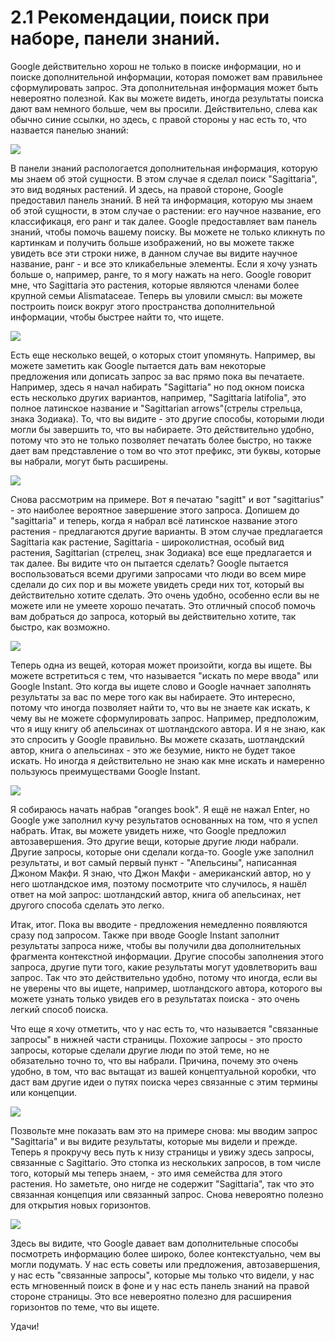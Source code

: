 # 2.1 Рекомендации, поиск при наборе, панели знаний.

Google действительно хорош не только в поиске информации, но и поиске дополнительной информации, которая поможет вам правильнее сформулировать запрос. Эта дополнительная информация может быть невероятно полезной. Как вы можете видеть, иногда результаты поиска дают вам немного больше, чем вы просили. Действительно, слева как обычно синие ссылки, но здесь, с правой стороны у нас есть то, что назвается панелью знаний:

![](../images/2_1_knowledge_panel.png)

В панели знаний распологается дополнительная информация, которую мы знаем об этой сущности. В этом случае я сделал поиск "Sagittaria", это вид водяных растений. И здесь, на правой стороне, Google предоставил панель знаний. В ней та информация, которую мы знаем об этой сущности, в этом случае о растении: его научное название, его классификаця, его ранг и так далее. Google предоставляет вам панель знаний, чтобы помочь вашему поиску. Вы можете не только кликнуть по картинкам и получить больше изображений, но вы можете также увидеть все эти строки ниже, в данном случае вы видите научное название, ранг - и все это кликабельные элементы. 
Если я хочу узнать больше о, например, ранге, то я могу нажать на него. Google говорит мне, что Sagittaria это растения, которые являются членами более крупной семьи Alismataceae. Теперь вы уловили смысл: вы можете построить поиск вокруг этого пространства дополнительной информации, чтобы быстрее найти то, что ищете.

![](../images/2_1_suggestions_1.png)

Есть еще несколько вещей, о которых стоит упомянуть. Например, вы можете заметить как Google пытается дать вам некоторые предложения или дописать запрос за вас прямо пока вы печатаете. Например, здесь я начал набирать "Sagittaria" но под окном поиска есть несколько других вариантов, например, "Sagittaria latifolia", это полное латинское название и "Sagittarian arrows"(стрелы стрельца, знака Зодиака). То, что вы видите - это другие способы, которыми люди могли бы завершить то, что вы набираете. Это действительно удобно, потому что это не только позволяет печатать более быстро, но также дает вам представление о том во что этот префикс, эти буквы, которые вы набрали, могут быть расширены.

![](../images/2_1_suggestions_2.png)

Снова рассмотрим на примере. Вот я печатаю "sagitt" и вот "sagittarius" - это наиболее вероятное завершение этого запроса. Допишем до "sagittaria" и теперь, когда я набрал всё латинское название этого растения - предлагаются другие варианты. В этом случае предлагается Sagittaria как растение, Sagittaria - широколистная, особый вид растения, Sagittarian (стрелец, знак Зодиака) все еще предлагается и так далее. Вы видите что он пытается сделать? Google пытается воспользоваться всеми другими запросами что люди во всем мире сделали до сих пор и вы можете увидеть среди них тот, который вы действительно хотите сделать. Это очень удобно, особенно если вы не можете или не умеете хорошо печатать. Это отличный способ помочь вам добраться до запроса, который вы действительно хотите, так быстро, как возможно.

![](../images/2_1_suggestions_3.png)

Теперь одна из вещей, которая может произойти, когда вы ищете. Вы можете встретиться с тем, что называется "искать по мере ввода" или Google Instant. Это когда вы ищете слово и Google начнает заполнять результаты за ваc по мере того как вы набираете. Это интересно, потому что иногда позволяет найти то, что вы не знаете как искать, к чему вы не можете сформулировать запрос. Например, предположим, что я ищу книгу об апельсинах от шотландского автора. И я не знаю, как это спросить у Google правильно. Вы можете сказать, шотландский автор, книга о апельсинах - это же безумие, никто не будет такое искать. Но иногда я действительно не знаю как мне искать и намеренно пользуюсь преимуществами Google Instant.

![](../images/2_1_knowledge_panel.png)

Я собираюсь начать набрав "oranges book". Я ещё не нажал Enter, но Google уже заполнил кучу результатов основанных на том, что я успел набрать. Итак, вы можете увидеть ниже, что Google предложил автозавершения. Это другие вещи, которые другие люди набрали. Другие запросы, которые они сделали когда-то. Google уже заполнил результаты, и вот самый первый пункт - "Апельсины", написанная Джоном Макфи. Я знаю, что Джон Макфи - американский автор, но у него шотландское имя, поэтому посмотрите что случилось, я нашёл ответ на мой запрос: шотландский автор, книга об апельсинах, нет другого способа сделать это легко.

Итак, итог. Пока вы вводите - предложения немедленно появляются сразу под запросом. Также при вводе Google Instant заполнит результаты запроса ниже, чтобы вы получили два дополнительных фрагмента контекстной информации. Другие способы заполнения этого запроса, другие пути того, какие результаты могут удовлетворить ваш запрос. Так что это действительно удобно, потому что иногда, если вы не уверены что вы ищете, например, шотландского автора, которого вы можете узнать только увидев его в результатах поиска - это очень легкий способ поиска. 

Что еще я хочу отметить, что у нас есть то, что называется "связанные запросы" в нижней части страницы. Похожие запросы - это просто запросы, которые сделали другие люди по этой теме, но не обязательно точно то, что вы набрали. Причина, почему это очень удобно, в том, что вас вытащат из вашей концептуальной коробки, что даст вам другие идеи о путях поиска через связанные с этим термины или концепции.

![](../images/2_1_related_searches_1.png)

Позвольте мне показать вам это на примере снова: мы вводим запрос "Sagittaria" и вы видите результаты, которые мы видели и прежде. Теперь я прокручу весь путь к низу страницы и увижу здесь запросы, связанные с Sagittario. Это стопка из нескольких запросов, в том числе того, который мы теперь знаем, - это имя семейства для этого растения. Но заметьте, оно нигде не содержит "Sagittaria", так что это связанная концепция или связанный запрос. Снова невероятно полезно для открытия новых горизонтов.

![](../images/2_1_related_searches_2.png)

Здесь вы видите, что Google давает вам дополнительные способы посмотреть информацию более широко, более контекстуально, чем вы могли подумать. У нас есть советы или предложения, автозавершения, у нас есть "связанные запросы", которые мы только что видели, у нас есть мгновенный поиск в фоне и у нас есть панель знаний на правой стороне страницы. Это все невероятно полезно для расширения горизонтов по теме, что вы ищете.

Удачи!
